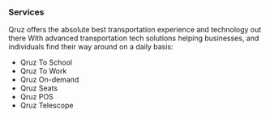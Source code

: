 ### Services

Qruz offers the absolute best transportation experience and technology out there With advanced transportation tech solutions helping businesses, and individuals find their way around on a daily basis:

- Qruz To School
- Qruz To Work
- Qruz On-demand
- Qruz Seats
- Qruz POS
- Qruz Telescope